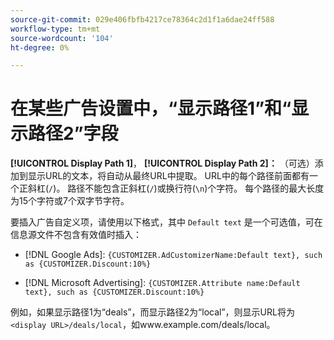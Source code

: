 ```yaml
---
source-git-commit: 029e406fbfb4217ce78364c2d1f1a6dae24ff588
workflow-type: tm+mt
source-wordcount: '104'
ht-degree: 0%

---
```

# 在某些广告设置中，“显示路径1”和“显示路径2”字段

**[!UICONTROL Display Path 1]**， **[!UICONTROL Display Path 2]：** （可选）添加到显示URL的文本，将自动从最终URL中提取。 URL中的每个路径前面都有一个正斜杠(`/`)。 路径不能包含正斜杠(`/`)或换行符(`\n`)个字符。 每个路径的最大长度为15个字符或7个双字节字符。

要插入广告自定义项，请使用以下格式，其中 `Default text` 是一个可选值，可在信息源文件不包含有效值时插入：

* [!DNL Google Ads]: `{CUSTOMIZER.AdCustomizerName:Default text}, such as {CUSTOMIZER.Discount:10%}`

* [!DNL Microsoft Advertising]: `{CUSTOMIZER.Attribute name:Default text}, such as {CUSTOMIZER.Discount:10%}`

例如，如果显示路径1为“deals”，而显示路径2为“local”，则显示URL将为 `<display URL>/deals/local`，如www.example.com/deals/local。
